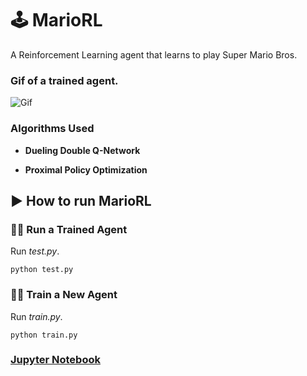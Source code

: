 # 🕹 MarioRL

A Reinforcement Learning agent that learns to play Super Mario Bros.

### Gif of a trained agent.

![Gif](docs/mario.gif)

### Algorithms Used

- **Dueling Double Q-Network**

- **Proximal Policy Optimization**

## ▶ How to run MarioRL

### 🏃‍♂️ Run a Trained Agent

Run *test.py*.

```
python test.py
```

### 🚴‍♂️ Train a New Agent

Run *train.py*.

```
python train.py
```

### [Jupyter Notebook](MarioRL.ipynb)